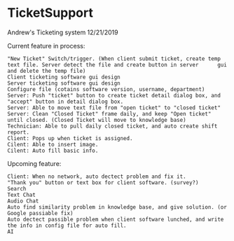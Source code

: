 # TicketSupport

Andrew's Ticketing system
12/21/2019


Current feature in process:

	"New Ticket" Switch/trigger. (When client submit ticket, create temp text file. Server detect the file and create button in server 		gui and delete the temp file)
	Client ticketing software gui design
	Server ticketing software gui design
	Configure file (cotains software version, username, department)
	Server: Push "ticket" button to create ticket detail dialog box, and "accept" button in detail dialog box.
	Server: Able to move text file from "open ticket" to "closed ticket"
	Server: Clean "Closed Ticket" frame daily, and keep "Open ticket" until closed. (Closed Ticket will move to knowledge base)
	Technician: Able to pull daily closed ticket, and auto create shift report.
	Client: Pops up when ticket is assigned.
	Cilent: Able to insert image.
	Cilent: Auto fill basic info.
	
	


Upcoming feature:

	Client: When no network, auto dectect problem and fix it.
	"Thank you" button or text box for client software. (survey?)
	Search
	Text Chat
	Audio Chat
	Auto find similarity problem in knowledge base, and give solution. (or Google passiable fix)
	Auto dectect passible problem when client software lunched, and write the info in config file for auto fill.
	AI
